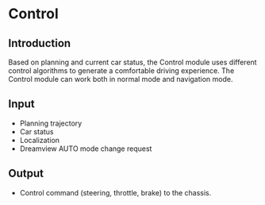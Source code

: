 # Control

## Introduction
  Based on planning and current car status, the Control module uses different control algorithms to
  generate a comfortable driving experience. The Control module can work both in normal mode and navigation mode.

## Input
  * Planning trajectory
  * Car status
  * Localization
  * Dreamview AUTO mode change request

## Output
  * Control command (steering, throttle, brake) to the chassis.

